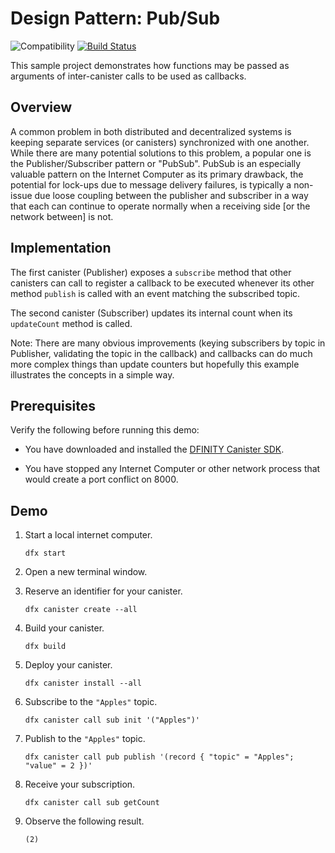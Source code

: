 # Design Pattern: Pub/Sub

![Compatibility](https://img.shields.io/badge/compatibility-0.6.25-blue)
[![Build Status](https://github.com/dfinity/examples/workflows/motoko-pub-sub-example/badge.svg)](https://github.com/dfinity/examples/actions?query=workflow%3Amotoko-pub-sub-example)

This sample project demonstrates how functions may be passed as arguments of inter-canister calls to be used as callbacks.

## Overview

A common problem in both distributed and decentralized systems is keeping separate services (or canisters) synchronized with one another. While there are many potential solutions to this problem, a popular one is the Publisher/Subscriber pattern or "PubSub". PubSub is an especially valuable pattern on the Internet Computer as its primary drawback, the potential for lock-ups due to message delivery failures, is typically a non-issue due loose coupling between the publisher and subscriber in a way that each can continue to operate normally when a receiving side [or the network between] is not.

## Implementation

The first canister (Publisher) exposes a `subscribe` method that other canisters can call to register a callback to be executed whenever its other method `publish` is called with an event matching the subscribed topic.

The second canister (Subscriber) updates its internal count when its `updateCount` method is called.

Note: There are many obvious improvements (keying subscribers by topic in Publisher, validating the topic in the callback) and callbacks can do much more complex things than update counters but hopefully this example illustrates the concepts in a simple way.

## Prerequisites

Verify the following before running this demo:

*  You have downloaded and installed the [DFINITY Canister
   SDK](https://sdk.dfinity.org).

*  You have stopped any Internet Computer or other network process that would
   create a port conflict on 8000.

## Demo

1. Start a local internet computer.

   ```text
   dfx start
   ```

1. Open a new terminal window.

1. Reserve an identifier for your canister.

   ```text
   dfx canister create --all
   ```

1. Build your canister.

   ```text
   dfx build
   ```

1. Deploy your canister.

   ```text
   dfx canister install --all
   ```

1. Subscribe to the `"Apples"` topic.

   ```text
   dfx canister call sub init '("Apples")'
   ```

1. Publish to the `"Apples"` topic.

   ```text
   dfx canister call pub publish '(record { "topic" = "Apples"; "value" = 2 })'
   ```

1. Receive your subscription.

   ```text
   dfx canister call sub getCount
   ```

1. Observe the following result.

   ```
   (2)
   ```
